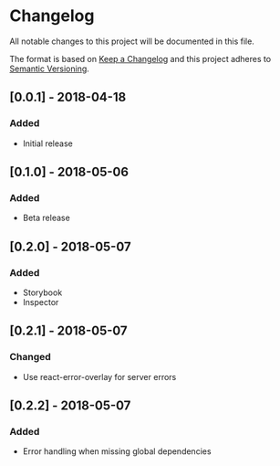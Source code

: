 # Changelog

All notable changes to this project will be documented in this file.

The format is based on [Keep a Changelog](http://keepachangelog.com/en/1.0.0/)
and this project adheres to [Semantic Versioning](http://semver.org/spec/v2.0.0.html).

## [0.0.1] - 2018-04-18
### Added
- Initial release

## [0.1.0] - 2018-05-06
### Added
- Beta release

## [0.2.0] - 2018-05-07
### Added
- Storybook
- Inspector

## [0.2.1] - 2018-05-07
### Changed
- Use react-error-overlay for server errors

## [0.2.2] - 2018-05-07
### Added
- Error handling when missing global dependencies
